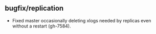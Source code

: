 ## bugfix/replication

* Fixed master occasionally deleting xlogs needed by replicas even without a
  restart (gh-7584).
